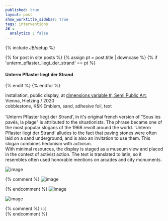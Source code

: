 ```yaml
---
published: true
layout: post
show_worktitle_sidebar: true
tags: interventions
JB :
  analytics : false
---
```


{% include JB/setup %}


<div class="container-parent">
<div class="container-narrow-right">
{% for post in site.posts %}
	{% assign pt = post.title | downcase %}
	{% if 'unterm_pflaster_liegt_der_strand' == pt %}
<h4><a href="{{ BASE_PATH }}{{ post.url }}"></a>Unterm Pflaster liegt der Strand</h4>
	{% endif %}
{% endfor %}

<p>
installation, public display, at <a href="https:variable.cc" target="_blank">dimensions variable #, Semi Public Art</a>, Vienna, Hietzing / 2020<br />
cobblestone, K&K Emblem, sand, adhesive foil, text<br />
<br />
‘Unterm Pflaster liegt der Strand’, in it's original french version of "Sous les pavés, la plage" is attributed to the situationists. The phrase became one of the most popular slogans of the 1968 revolt around the world. ‘Unterm Pflaster liegt der Strand’ alludes to the fact that paving stones were often laid on a sand underground, and is also an invitation to use them. This slogan combines hedonism with activism.<br />
With minimal resources, the display is staged as a museum view and placed in the context of activist action.
The text is translated to latin, so it resembles often used honorable mentions on arcades and city monuments.
</p>
</div>


<div class="container-narrow-left">
<img src="{{ site.url }}/images/pflaster_display_sm.jpg" alt="image">
<p></p>

{% comment %}
<img src="{{ site.url }}/images/pflaster_brick_sm.jpg" alt="image">
<p></p>
{% endcomment %}

<img src="{{ site.url }}/images/pflaster_display_people_sm.jpg" alt="image">
<p></p>
<img src="{{ site.url }}/images/pflaster_display_wide_sm.jpg" alt="image">

</div>
</div>


{% comment %}
<font color="grey">(c)<br /></font>
{% endcomment %}
